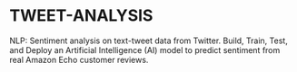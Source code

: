 # TWEET-ANALYSIS
NLP: Sentiment analysis on text-tweet data from Twitter.
Build, Train, Test, and Deploy an Artificial Intelligence (AI) model to predict sentiment from real Amazon Echo customer reviews.
